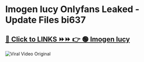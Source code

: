 
 # Imogen lucy Onlyfans Leaked - Update Files bi637

## <h2><a href="https://clipsfans.com/Imogen_lucy&ref=git">🔗 Click to LINKS ⏩⏩ 👉 🟢 Imogen lucy </a></h2>

<a href="https://clipsfans.com/Imogen_lucy&ref=git" rel="nofollow" data-target="animated-image.originalLink"><img src="https://i.ibb.co.com/xMMVF88/686577567.gif" alt="Viral Video Original" style="max-width: 100%; display: inline-block;" data-target="animated-image.originalImage"></a>

